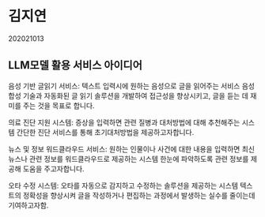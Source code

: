 # 김지연

202021013

## LLM모델 활용 서비스 아이디어

음성 기반 글읽기 서비스:
텍스트 입력시에 원하는 음성으로 글을 읽어주는 서비스
음성 합성 기술과 자동화된 글 읽기 솔루션을 개발하여 접근성을 향상시키고, 글을 듣는 데 재미를 주는 것을 목표로 합니다.

의료 진단 지원 시스템:
증상을 입력하면 관련 질병과 대처방법에 대해 추천해주는 시스템
간단한 진단 서비스를 통해 초기대처방법을 제공하고자합니다.

뉴스 및 정보 워드클라우드 서비스:
원하는 인물이나 사건에 대한 내용을 입력하면 최신 뉴스나 관련 정보를 워드클라우드로 제공하는 시스템
한눈에 파악하도록 관련 정보를 제공해 도움을 주고자합니다.

오타 수정 시스템:
오타를 자동으로 감지하고 수정하는 솔루션을 제공하는 시스템
텍스트의 정확성을 향상시켜 글을 작성하거나 편집하는 과정에서 발생하는 실수를 줄이는데 기여하고자함.
